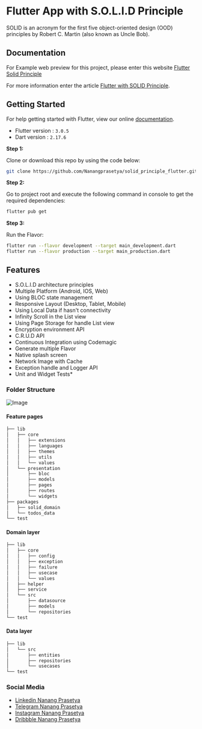 # Flutter App with S.O.L.I.D Principle

SOLID is an acronym for the first five object-oriented design (OOD) principles by Robert C. Martin (also known as Uncle Bob).

## Documentation

For Example web preview for this project, please enter this website [Flutter Solid Principle](https://flutter_solid_principle.codemagic.app/)

For more information enter the article [Flutter with SOLID Principle](https://www.notion.so/nanang-prasetya/Flutter-with-SOLID-Principle-b8c313db71b84dea9c8b689b07c14c9e).

## Getting Started

For help getting started with Flutter, view our online [documentation](https://flutter.io/).

* Flutter version : `3.0.5`
* Dart version : `2.17.6`

**Step 1:**

Clone or download this repo by using the code below:

```bash
git clone https://github.com/Nanangprasetya/solid_principle_flutter.git
```

**Step 2:**

Go to project root and execute the following command in console to get the required dependencies:

```bash
flutter pub get
```

**Step 3:**

Run the Flavor:

```bash
flutter run --flavor development --target main_development.dart
flutter run --flavor production --target main_production.dart
```

## Features

* S.O.L.I.D architecture principles
* Multiple Platform (Android, IOS, Web)
* Using BLOC state management
* Responsive Layout (Desktop, Tablet, Mobile)
* Using Local Data if hasn't connectivity
* Infinity Scroll in the List view
* Using Page Storage for handle List view
* Encryption environment API
* C.R.U.D API
* Continuous Integration using Codemagic
* Generate multiple Flavor
* Native splash screen
* Network Image with Cache
* Exception handle and Logger API
* Unit and Widget Tests*

### Folder Structure

![Image](assets/images/intro/SOLID.jpg)

#### Feature pages

```bash
├── lib
│   ├── core
│   │   ├── extensions
│   │   ├── languages
│   │   ├── themes
│   │   ├── utils
│   │   └── values
│   └── presentation
│       ├── bloc
│       ├── models
│       ├── pages
│       ├── routes
│       └── widgets
├── packages
│   ├── solid_domain
│   └── todos_data
└── test
```

#### Domain layer

```bash
├── lib
│   ├── core
│   │   ├── config
│   │   ├── exception
│   │   ├── failure
│   │   ├── usecase
│   │   └── values
│   ├── helper
│   ├── service
│   └── src
│       ├── datasource
│       ├── models
│       └── repositories
└── test
```

#### Data layer

```bash
├── lib
│   └── src
│       ├── entities
│       ├── repositories
│       └── usecases
└── test
```

### Social Media

* [Linkedin Nanang Prasetya](https://www.linkedin.com/in/nanang-prasetya-bekti-000612142/)
* [Telegram Nanang Prasetya](https://t.me/biscuit_uiux)
* [Instagram Nanang Prasetya](https://www.instagram.com/biscuit_uiux/)
* [Dribbble Nanang Prasetya](https://dribbble.com/biscuit_uiux)
